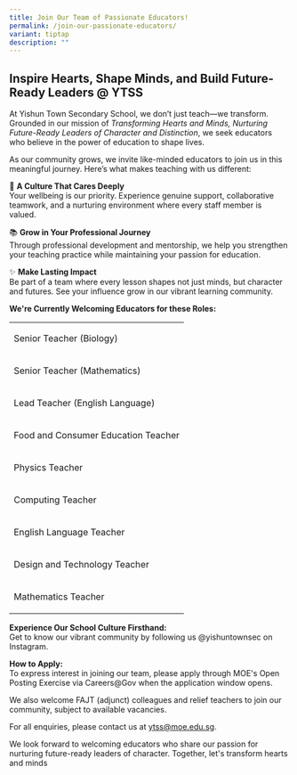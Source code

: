 ```yaml
---
title: Join Our Team of Passionate Educators!
permalink: /join-our-passionate-educators/
variant: tiptap
description: ""
---
```

<h2>Inspire Hearts, Shape Minds, and Build Future-Ready Leaders @ YTSS</h2>
<p>At&nbsp;Yishun Town Secondary School, we don’t just teach—we transform.
Grounded in our mission of&nbsp;<em>Transforming Hearts and Minds, Nurturing Future-Ready Leaders of Character and Distinction</em>,
we seek educators who believe in the power of education to shape lives.</p>
<p>As our community grows, we invite like-minded educators to join us in
this meaningful journey. Here’s what makes teaching with us different:</p>
<p>💙 <strong>A Culture That Cares Deeply</strong>
<br>Your wellbeing is our priority. Experience genuine support, collaborative
teamwork, and a nurturing environment where every staff member is valued.</p>
<p>📚 <strong>Grow in Your Professional Journey</strong>
<br>Through professional development and mentorship, we help you strengthen
your teaching practice while maintaining your passion for education.</p>
<p>✨ <strong>Make Lasting Impact</strong>
<br>Be part of a team where every lesson shapes not just minds, but character
and futures. See your influence grow in our vibrant learning community.</p>
<p><strong>We're Currently Welcoming Educators for these Roles:</strong>
</p>
<table style="minWidth: 25px">
<colgroup>
<col>
</colgroup>
<tbody>
<tr>
<td rowspan="1" colspan="1">
<p>Senior Teacher (Biology)</p>
</td>
</tr>
<tr>
<td rowspan="1" colspan="1">
<p>Senior Teacher (Mathematics)</p>
</td>
</tr>
<tr>
<td rowspan="1" colspan="1">
<p>Lead Teacher (English Language)</p>
</td>
</tr>
<tr>
<td rowspan="1" colspan="1">
<p>Food and Consumer Education Teacher</p>
</td>
</tr>
<tr>
<td rowspan="1" colspan="1">
<p>Physics Teacher</p>
</td>
</tr>
<tr>
<td rowspan="1" colspan="1">
<p>Computing Teacher</p>
</td>
</tr>
<tr>
<td rowspan="1" colspan="1">
<p>English Language Teacher</p>
</td>
</tr>
<tr>
<td rowspan="1" colspan="1">
<p>Design and Technology Teacher</p>
</td>
</tr>
<tr>
<td rowspan="1" colspan="1">
<p>Mathematics Teacher</p>
</td>
</tr>
</tbody>
</table>
<p><strong>Experience Our School Culture Firsthand:</strong>
<br>Get to know our vibrant community by following us @yishuntownsec on Instagram.</p>
<p><strong>How to Apply:</strong>
<br>To express interest in joining our team, please apply through MOE's Open
Posting Exercise via Careers@Gov when the application window opens.</p>
<p>We also welcome FAJT (adjunct) colleagues and relief teachers to join
our community, subject to available vacancies.</p>
<p>For all enquiries, please contact us at <a href="https://mailto:ytss@moe.edu.sg/" rel="noopener noreferrer nofollow" target="_blank">ytss@moe.edu.sg</a>.</p>
<p>We look forward to welcoming educators who share our passion for nurturing
future-ready leaders of character. Together, let's transform hearts and
minds</p>
